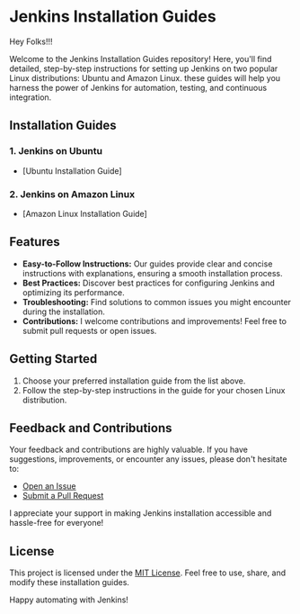
# Jenkins Installation Guides

Hey Folks!!!

Welcome to the Jenkins Installation Guides repository! Here, you'll find detailed, step-by-step instructions for setting up Jenkins on two popular Linux distributions: Ubuntu and Amazon Linux. 
these guides will help you harness the power of Jenkins for automation, testing, and continuous integration.

## Installation Guides

### 1. Jenkins on Ubuntu
- [Ubuntu Installation Guide]

### 2. Jenkins on Amazon Linux
- [Amazon Linux Installation Guide]

## Features

- **Easy-to-Follow Instructions:** Our guides provide clear and concise instructions with explanations, ensuring a smooth installation process.
- **Best Practices:** Discover best practices for configuring Jenkins and optimizing its performance.
- **Troubleshooting:** Find solutions to common issues you might encounter during the installation.
- **Contributions:** I welcome contributions and improvements! Feel free to submit pull requests or open issues.

## Getting Started

1. Choose your preferred installation guide from the list above.
2. Follow the step-by-step instructions in the guide for your chosen Linux distribution.

## Feedback and Contributions

Your feedback and contributions are highly valuable. If you have suggestions, improvements, or encounter any issues, please don't hesitate to:

- [Open an Issue](https://github.com/rewyekha/Installing-Jenkins-on-Ubuntu-Amazon-Linux/issues)
- [Submit a Pull Request](https://github.com/rewyekha/Installing-Jenkins-on-Ubuntu-Amazon-Linux/pulls)

I appreciate your support in making Jenkins installation accessible and hassle-free for everyone!

## License

This project is licensed under the [MIT License](LICENSE). Feel free to use, share, and modify these installation guides.

Happy automating with Jenkins!

~~~Reyas/Addy~~~
